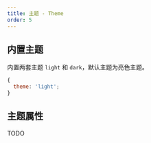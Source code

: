 ```yaml
---
title: 主题 - Theme
order: 5
---
```


## 内置主题

内置两套主题 `light` 和 `dark`，默认主题为亮色主题。

```js
{
  theme: 'light';
}
```

## 主题属性

TODO
